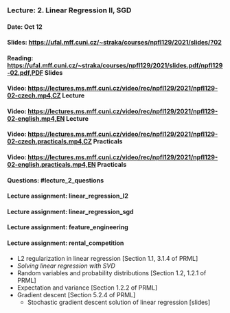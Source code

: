 ### Lecture: 2. Linear Regression II, SGD
#### Date: Oct 12
#### Slides: https://ufal.mff.cuni.cz/~straka/courses/npfl129/2021/slides/?02
#### Reading: https://ufal.mff.cuni.cz/~straka/courses/npfl129/2021/slides.pdf/npfl129-02.pdf,PDF Slides
#### Video: https://lectures.ms.mff.cuni.cz/video/rec/npfl129/2021/npfl129-02-czech.mp4,CZ Lecture
#### Video: https://lectures.ms.mff.cuni.cz/video/rec/npfl129/2021/npfl129-02-english.mp4,EN Lecture
#### Video: https://lectures.ms.mff.cuni.cz/video/rec/npfl129/2021/npfl129-02-czech.practicals.mp4,CZ Practicals
#### Video: https://lectures.ms.mff.cuni.cz/video/rec/npfl129/2021/npfl129-02-english.practicals.mp4,EN Practicals
#### Questions: #lecture_2_questions
#### Lecture assignment: linear_regression_l2
#### Lecture assignment: linear_regression_sgd
#### Lecture assignment: feature_engineering
#### Lecture assignment: rental_competition

- L2 regularization in linear regression [Section 1.1, 3.1.4 of PRML]
- _Solving linear regression with SVD_
- Random variables and probability distributions [Section 1.2, 1.2.1 of PRML]
- Expectation and variance [Section 1.2.2 of PRML]
- Gradient descent [Section 5.2.4 of PRML]
  - Stochastic gradient descent solution of linear regression [slides]
